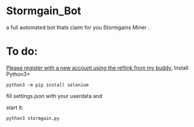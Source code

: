 # Stormgain_Bot
a full automated bot thats claim for you Stormgains Miner
.

# To do:
[Please register with a new account using the reflink from my buddy.](http://github.com)
Install Python3+
```shell
python3 -m pip install selenium 
```

fill settings.json with your userdata and

start it:
```shell
python3 stormgain.py
``` 
